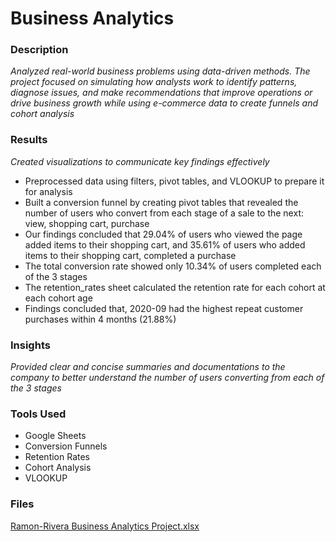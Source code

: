 # Business Analytics
### Description
_Analyzed real-world business problems using data-driven methods.  The project focused on simulating how analysts work to identify patterns, diagnose issues, and make recommendations that improve operations or drive business growth while using e-commerce data to create funnels and cohort analysis_

### Results
_Created visualizations to communicate key findings effectively_
- Preprocessed data using filters, pivot tables, and VLOOKUP to prepare it for analysis
- Built a conversion funnel by creating pivot tables that revealed the number of users who convert from each stage of a sale to the next: view, shopping cart, purchase
- Our findings concluded that 29.04% of users who viewed the page added items to their shopping cart, and 35.61% of users who added items to their shopping cart, completed a purchase
- The total conversion rate showed only 10.34% of users completed each of the 3 stages
- The retention_rates sheet calculated the retention rate for each cohort at each cohort age
- Findings concluded that, 2020-09 had the highest repeat customer purchases within 4 months (21.88%)

### Insights
_Provided clear and concise summaries and documentations to the company to better understand the number of users converting from each of the 3 stages_

### Tools Used
- Google Sheets
- Conversion Funnels
- Retention Rates
- Cohort Analysis
- VLOOKUP

### Files
[Ramon-Rivera Business Analytics Project.xlsx](https://github.com/user-attachments/files/22308063/Ramon-Rivera.Business.Analytics.Project.xlsx)
